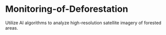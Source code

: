 # Monitoring-of-Deforestation
Utilize AI algorithms to analyze high-resolution satellite imagery of forested areas.

